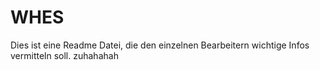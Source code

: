 # WHES

Dies ist eine Readme Datei, die den einzelnen Bearbeitern wichtige Infos vermitteln soll.
zuhahahah
